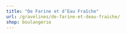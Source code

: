 ```yaml
---
title: "De Farine et d’Eau Fraîche"
url: /gravelines/de-farine-et-deau-fraiche/
shop: boulangerie
---
```

